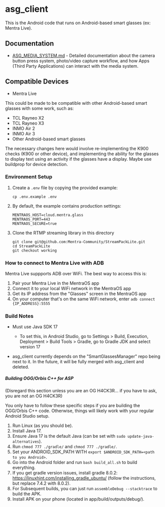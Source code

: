 # asg_client

This is the Android code that runs on Android-based smart glasses (ex: Mentra Live).

## Documentation
- [ASG_MEDIA_SYSTEM.md](./ASG_MEDIA_SYSTEM.md) - Detailed documentation about the camera button press system, photo/video capture workflow, and how Apps (Third Party Applications) can interact with the media system.

## Compatible Devices

- Mentra Live

This could be made to be compatible with other Android-based smart glasses with some work, such as:
- TCL Rayneo X2
- TCL Rayneo X3
- INMO Air 2
- INMO Air 3
- Other Android-based smart glasses

The necessary changes here would involve re-implementing the K900 checks (K900 or other device), and implementing the ability for the glasses to display text using an activity if the glasses have a display. Maybe use buildprop for device detection.

### Environment Setup

1. Create a `.env` file by copying the provided example:
   ```
   cp .env.example .env
   ```

2. By default, the example contains production settings:
   ```
   MENTRAOS_HOST=cloud.mentra.glass
   MENTRAOS_PORT=443
   MENTRAOS_SECURE=true
   ```

3. Clone the RTMP streaming library in this directory
   ```
   git clone git@github.com:Mentra-Community/StreamPackLite.git
   cd StreamPackLite
   git checkout working
   ```

### How to connect to Mentra Live with ADB

Mentra Live suppports ADB over WiFi. The best way to access this is:

1. Pair your Mentra Live in the MentraOS app
2. Connect it to your local WiFi network in the MentraOS app
3. Get its IP address from the "Glasses" screen in the MentraOS app
4. On your computer that's on the same WiFi network, enter `adb connect {IP_ADDRESS}:5555`

### Build Notes

- Must use Java SDK 17
    - To set this, in Android Studio, go to Settings > Build, Execution, Deployment > Build Tools > Gradle, go to Gradle JDK and select version 17

- asg_client currently depends on the "SmartGlassesManager" repo being next to it. In the future, it will be fully merged with asg_client and deleted.

##### Building OGG/Orbis C++ for ASP

(Disregard this section unless you are an OG H4CK3R... if you have to ask, you are not an OG H4CK3R)

You only have to follow these specific steps if you are building the OGG/Orbis C++ code. Otherwise, things will likely work with your regular Android Studio setup.

1. Run Linux (as you should be).
2. Install Java 17.
3. Ensure Java 17 is the default Java (can be set with `sudo update-java-alternatives`).
4. Run `chmod 777 ./gradle/` and `chmod 777 ./gradle/`.
5. Set your ANDROID_SDK_PATH WITH `export $ANDROID_SDK_PATH=<path to you Android>`.
6. Go into the Android folder and run `bash build_all.sh` to build everything.
7. If you get gradle version issues, install gradle 8.0.2: https://linuxhint.com/installing_gradle_ubuntu/ (follow the instructions, but replace 7.4.2 with 8.0.2).
8. For Subsequent builds, you can just run `assembleDebug --stacktrace` to build the APK.
9. Install APK on your phone (located in app/build/outputs/debug/).
